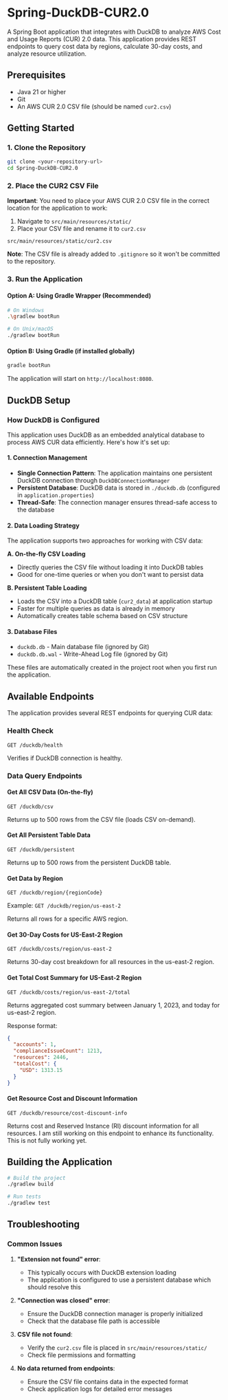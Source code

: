# Spring-DuckDB-CUR2.0

A Spring Boot application that integrates with DuckDB to analyze AWS Cost and Usage Reports (CUR) 2.0 data. This application provides REST endpoints to query cost data by regions, calculate 30-day costs, and analyze resource utilization.

## Prerequisites

- Java 21 or higher
- Git
- An AWS CUR 2.0 CSV file (should be named `cur2.csv`)

## Getting Started

### 1. Clone the Repository

```bash
git clone <your-repository-url>
cd Spring-DuckDB-CUR2.0
```

### 2. Place the CUR2 CSV File

**Important**: You need to place your AWS CUR 2.0 CSV file in the correct location for the application to work:

1. Navigate to `src/main/resources/static/`
2. Place your CSV file and rename it to `cur2.csv`

```
src/main/resources/static/cur2.csv
```

**Note**: The CSV file is already added to `.gitignore` so it won't be committed to the repository.

### 3. Run the Application

#### Option A: Using Gradle Wrapper (Recommended)

```bash
# On Windows
.\gradlew bootRun

# On Unix/macOS
./gradlew bootRun
```

#### Option B: Using Gradle (if installed globally)

```bash
gradle bootRun
```

The application will start on `http://localhost:8080`.

## DuckDB Setup

### How DuckDB is Configured

This application uses DuckDB as an embedded analytical database to process AWS CUR data efficiently. Here's how it's set up:

#### 1. **Connection Management**
- **Single Connection Pattern**: The application maintains one persistent DuckDB connection through `DuckDBConnectionManager`
- **Persistent Database**: DuckDB data is stored in `./duckdb.db` (configured in `application.properties`)
- **Thread-Safe**: The connection manager ensures thread-safe access to the database

#### 2. **Data Loading Strategy**
The application supports two approaches for working with CSV data:

**A. On-the-fly CSV Loading**
- Directly queries the CSV file without loading it into DuckDB tables
- Good for one-time queries or when you don't want to persist data

**B. Persistent Table Loading**
- Loads the CSV into a DuckDB table (`cur2_data`) at application startup
- Faster for multiple queries as data is already in memory
- Automatically creates table schema based on CSV structure

#### 3. **Database Files**
- `duckdb.db` - Main database file (ignored by Git)
- `duckdb.db.wal` - Write-Ahead Log file (ignored by Git)

These files are automatically created in the project root when you first run the application.

## Available Endpoints

The application provides several REST endpoints for querying CUR data:

### Health Check
```
GET /duckdb/health
```
Verifies if DuckDB connection is healthy.

### Data Query Endpoints

#### Get All CSV Data (On-the-fly)
```
GET /duckdb/csv
```
Returns up to 500 rows from the CSV file (loads CSV on-demand).

#### Get All Persistent Table Data
```
GET /duckdb/persistent
```
Returns up to 500 rows from the persistent DuckDB table.

#### Get Data by Region
```
GET /duckdb/region/{regionCode}
```
Example: `GET /duckdb/region/us-east-2`

Returns all rows for a specific AWS region.

#### Get 30-Day Costs for US-East-2 Region
```
GET /duckdb/costs/region/us-east-2
```
Returns 30-day cost breakdown for all resources in the us-east-2 region.

#### Get Total Cost Summary for US-East-2 Region
```
GET /duckdb/costs/region/us-east-2/total
```
Returns aggregated cost summary between January 1, 2023, and today for us-east-2 region.

Response format:
```json
{
  "accounts": 1,
  "complianceIssueCount": 1213,
  "resources": 2446,
  "totalCost": {
    "USD": 1313.15
  }
}
```

#### Get Resource Cost and Discount Information
```
GET /duckdb/resource/cost-discount-info
```
Returns cost and Reserved Instance (RI) discount information for all resources.
I am still working on this endpoint to enhance its functionality. This is not fully working yet.

## Building the Application

```bash
# Build the project
./gradlew build

# Run tests
./gradlew test
```

## Troubleshooting

### Common Issues

1. **"Extension not found" error**: 
   - This typically occurs with DuckDB extension loading
   - The application is configured to use a persistent database which should resolve this

2. **"Connection was closed" error**:
   - Ensure the DuckDB connection manager is properly initialized
   - Check that the database file path is accessible

3. **CSV file not found**:
   - Verify the `cur2.csv` file is placed in `src/main/resources/static/`
   - Check file permissions and formatting

4. **No data returned from endpoints**:
   - Ensure the CSV file contains data in the expected format
   - Check application logs for detailed error messages

